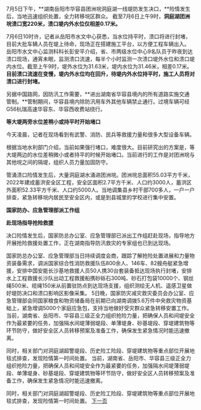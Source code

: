 7月5日下午，**湖南岳阳市华容县团洲垸洞庭湖一线堤防发生决口，**险情发生后，当地迅速组织处置，全力转移垸区群众。
截至7月6日上午9时，**洞庭湖团洲垸溃口宽220米，溃口堤内外水位仅相差0.17米。**

  

7月6日10时许，记者从岳阳市水文中心获悉，当水位持平时，溃口将进行封堵，目前大批车辆人员在堤上待命，现场正在搭建施工平台，以方便工程车辆出入。
岳阳市水文中心监测科科长彭安平介绍，省、市两级水位中心9名队员于昨夜到达溃口现场，通宵未眠，监测溃口流速，每半个小时监测一次溃口堤外水位和溃口堤内水位。截至上午9时，堤外水位为31.63米，堤内水位为31.46米，相差0.17米。**目前溃口流速在变慢，堤内外水位均在回升，待堤内外水位持平时，施工人员将对溃口进行封堵。**

  

另据中国路网，因防汛工作需要，**进出湖南省华容县境内的所有道路实施交通管制。**管制期间，华容县境内除防汛用车外其他车辆禁止通行。过境车辆可经G56杭瑞高速华容东、华容西收费站绕行。

  

**等大堤两旁水位差稍小或持平时开始堵口**

  

今天凌晨，记者在现场看到有武警、消防、民兵等救援力量和很多大型设备车辆。

  

根据当地水利部门介绍，当前如果强行堵口，难度很大。目前研究出的方案是，等大堤两边的水位差稍微小或者持平的时候开始堵口。当前进行的工作是对团洲垸与其他垸之间的隔堤，组织人员力量加固防守。

  

管涌溃口险情发生后，大量洞庭湖水涌进团洲垸。团洲垸总面积55.03平方千米，2022年建成蓄洪安全区工程，安全区面积2.7平方千米、人口约3000人，蓄洪区外面积52.33平方千米、人口约5000人。当地调集县乡村干部700多人，一户一户排查，紧急转移垸内居民至安全区内，或是到县城里的学校进行集中安置。

  

**国家防办、应急管理部派工作组**

**赴现场指导抢险救援**

决口险情发生后，国家防总办公室、应急管理部已派出工作组赶赴现场，指导地方开展抢险救援处置工作，正在湖南指导防汛救灾的专家组也已到达现场。

  

国家防总办公室、应急管理部当日持续调度会商，跟踪了解抢险处置进展和力量物资装备需求，调派国家综合性消防救援队伍800余人、146车、82艘舟艇紧急增援，安排中国安能长沙基地救援人员50人携30台套装备抵达现场执行封堵，安排水上工程救援长沙队出动工程救援船携砂砾石300吨、砂石打包袋10000个、钢丝绳500米、缆绳150米从前置驻防点到达现场支援，组织测绘无人机、遥感卫星做好堤防决口和溃口影响区影像采集。
5日晚，国家防灾减灾救灾委员会办公室、应急管理部会同国家粮食和物资储备局在前期已向湖南调拨5.6万件中央救灾物资基础上，紧急增调5000个家庭应急包，支持当地做好受灾群众紧急转移安置工作。
当前，湖南省、岳阳市、华容县三级正全力组织抢险力量，把确保人员和间堤安全作为最紧要的任务，加强隔水间堤薄弱堤段、单薄堤身、砂基堤段、穿堤建筑物等环节防守，做好安全区人员转移预案及准备工作，确保发生紧急情况时能迅速撤离。

  

同时，相关部门对洞庭湖超警堤段、历史险工险段、穿堤建筑物等重点部位开展地毯式排查，发现险情第一时间处置。
当前，湖南省、岳阳市、华容县三级正全力组织抢险力量，把确保人员和间堤安全作为最紧要的任务，加强隔水间堤薄弱堤段、单薄堤身、砂基堤段、穿堤建筑物等环节防守，做好安全区人员转移预案及准备工作，确保发生紧急情况时能迅速撤离。

  

同时，相关部门对洞庭湖超警堤段、历史险工险段、穿堤建筑物等重点部位开展地毯式排查，发现险情第一时间处置。
[下一页](已致5人死亡83人受伤！山东菏泽突发龙卷风.md)